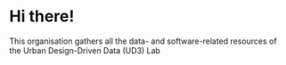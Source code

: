 # Hi there!

This organisation gathers all the data- and software-related resources of the Urban Design-Driven Data (UD3) Lab
